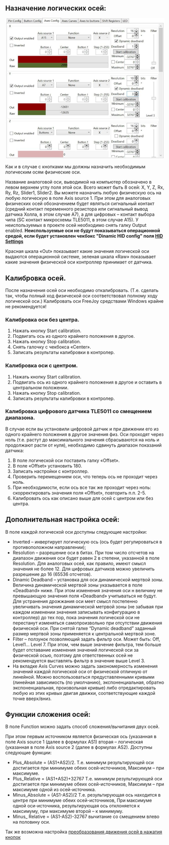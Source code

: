 ## Назначение логических осей:

![](https://github.com/FreeJoy-Team/FreeJoyConfigurator/blob/master/images/rus_guide/A2.jpg)
 
Как и в случае с кнопками мы должны назначить необходимым логическим осям физические оси.

Название аналоговой оси, выводимой на компьютер обозначено в левом верхнем углу поля этой оси. Всего может быть 8 осей: X, Y, Z, Rx, Ry, Rz, Slider1, Slider2. Вы можете назначить любую физическую ось на любую логическую в поле Axis source 1. При этом для аналоговых физических осей обозначением будет являться сигнальный контакт (средний контакт переменного резистора или сигнальный вывод датчика Холла, в этом случае А7), а для цифровых – контакт выбора чипа (SC контакт микросхемы TLE5011, в этом случае А15). У неиспользуемых в проекте осей необходимо снять галку Output enabled.
**Неиспользуемые оси не будут показываться операционной средой, если будет установлен чекбокс "Dinamic HID config" поля [HID Settings](https://github.com/FreeJoy-Team/FreeJoyConfigurator/wiki/Продвинутые-настройки)**

Красная шкала «Out» показывает какие значения логической оси выдаются операционной системе, зеленая шкала «Raw» показывает какие значения физической оси контроллер принимает от датчика.
## Калибровка осей.
После назначения осей оси необходимо откалибровать. (Т.е. сделать так, чтобы полный ход физической оси соответствовал полному ходу логической оси.) Калибровать оси FreeJoy средствами Windows крайне не рекомендуется!
### Калибровка оси без центра.
1. Нажать кнопку Start calibration.
1. Подвигать ось из одного крайнего положения в другое.
1. Нажать кнопку Stop calibration.
1. Снять галочку с чекбокса «Center».
1. Записать результаты калибровки в контролер.
### Калибровка оси с центром.
1. Нажать кнопку Start calibration.
1. Подвигать ось из одного крайнего положения в другое и оставить в центральном положении.
1. Нажать кнопку Stop calibration.
1. Записать результаты калибровки в контролер.
### Калибровка цифрового датчика TLE5011 со смещением диапазона.
В случае если вы установили цифровой датчик и при движении его из одного крайнего положения в другое значения физ. Оси проходят через ноль (т.е. растут до максимального значения сбрасываются на ноль и продолжают расти от нуля), необходимо сдвинуть диапазон показаний датчика:
1. В поле логической оси поставить галку «Offset».
1. В поле «Offset» установить 180.
1. Записать настройки с контроллер.
1. Проверить перемещением оси, что теперь ось не проходит через ноль.
1. При необходимости, если ось все так же проходит через ноль: скорректировать значения поля «Offset», повторить п.п. 2-5.
1. Калибровать ось как описано выше для осей с центром или без центра.
## Дополнительная настройка осей:
В поле каждой логической оси доступны следующие настройки:
* Inverted – инвертирует логическую ось (ось будет регулироваться в противоположном направлении);
* Resolution – разрешение оси в битах. При том число отсчетов на диапазон движения оси будет равен 2 в степени, указанной в поле Resolution. Для аналоговых осей, как правило, имеют смысл значения не более 12. Для цифровых датчиков можно увеличить разрешение до 16 (65536 отсчетов).
* Dinamic Deadband – установка для оси динамической мертвой зоны. Величина динамической мертвой зоны указывается в поле «Deadband» ниже. При этом изменения значения оси н величину не превышающую значения поля «Deadband» учитываться не будут. Для устранения дрожжания оси меет смысл постепенно увеличивать значения динамической метрвой зоны (не забывая при каждом изменении значения записывать конфигурацию в контроллер) до тех пор, пока значения логической оси не перестанут изменяться самопроизвольно при отсутствии движения физической оси. При снятой галке “Dynamic deadband” заданный размер мертвой зоны применяется к центральной мертвой зоне.
* Filter – ползунок позволяющий задать фильтр оси. Может быть: Off, Level1… Level 7. При этом, чем выше значение фильтра, тем больше будет отставание изменения значений логической оси за физической осью, поэтому для ответственных осей не рекомендуется выставлять фильтр в значение выше Level 3.
* На вкладке Axis Curves можно задать закономерность изменения значений каждой логической оси от физической отличную от линейной. Можно воспользоваться предуставленными кривыми (линейная зависимость (по умолчанию), экспоненциальная, обратно экспоненциальная, произвольная кривые) либо отредактировать любую из этих кривых двигая движки, соответствующие каждой точке вверх/вниз.
## Функции сложения осей:
В поле Function можно задать способ сложения/вычитания двух осей.

При этом первым источником является физическая ось (указанная в поле Axis source 1 (далее в формулах AS1) вторая – логическая (указанная в поле Axis source 2 (далее в формулах AS2).
Доступны следующие функции:
* Plus_Absolute = (AS1+AS2)/2. Т.е. минимум результирующей оси достигается при минимуме обеих осей-источников, Максимум – при максимуме.
* Plus_Relative = (AS1+AS2)+32767 Т.е. минимум результирующей оси достигается при минимуме обеих осей-источников, Максимум – при максимуме одной из осей-источника.
* Minus_Absolute = (AS1-AS2)/2 Т.е. результирующая ось находится в центре при минимуме обеих осей-источников, При максимуме одной оси-источника, результирующая ось отклоняется к максимуму, при максимуме второй – к минимуму.
* Minus_ Relative = (AS1-AS2)-32767 вычитание со смещением влево на половину оси.

Так же возможна настройка [преобразования движения осей в нажатия кнопок](https://github.com/FreeJoy-Team/FreeJoyConfigurator/wiki/Преобразование-движения-осей-в-нажатия-кнопок)
